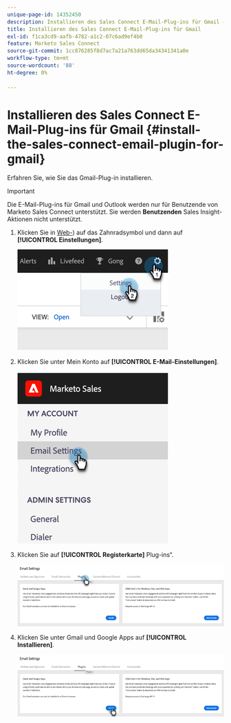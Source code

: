 ```yaml
---
unique-page-id: 14352450
description: Installieren des Sales Connect E-Mail-Plug-ins für Gmail - Marketo Docs - Produktdokumentation
title: Installieren des Sales Connect E-Mail-Plug-ins für Gmail
exl-id: f1ca3cd9-aafb-4782-a1c2-07c6ad9ef4b0
feature: Marketo Sales Connect
source-git-commit: 1cc876285f8d7ac7a21a763dd65da34341341a0e
workflow-type: tm+mt
source-wordcount: '88'
ht-degree: 0%

---
```


# Installieren des Sales Connect E-Mail-Plug-ins für Gmail {#install-the-sales-connect-email-plugin-for-gmail}

Erfahren Sie, wie Sie das Gmail-Plug-in installieren.

>[!IMPORTANT]
>
>Die E-Mail-Plug-ins für Gmail und Outlook werden nur für Benutzende von Marketo Sales Connect unterstützt. Sie werden **Benutzenden** Sales Insight-Aktionen nicht unterstützt.

1. Klicken Sie in [Web-](https://toutapp.com/next#settings)) auf das Zahnradsymbol und dann auf **[!UICONTROL Einstellungen]**.

   ![](assets/install-the-sales-connect-email-plugin-for-gmail-1.png)

1. Klicken Sie unter Mein Konto auf **[!UICONTROL E-Mail-Einstellungen]**.

   ![](assets/install-the-sales-connect-email-plugin-for-gmail-2.png)

1. Klicken Sie auf **[!UICONTROL Registerkarte]** Plug-ins“.

   ![](assets/install-the-sales-connect-email-plugin-for-gmail-3.png)

1. Klicken Sie unter Gmail und Google Apps auf **[!UICONTROL Installieren]**.

   ![](assets/install-the-sales-connect-email-plugin-for-gmail-4.png)
